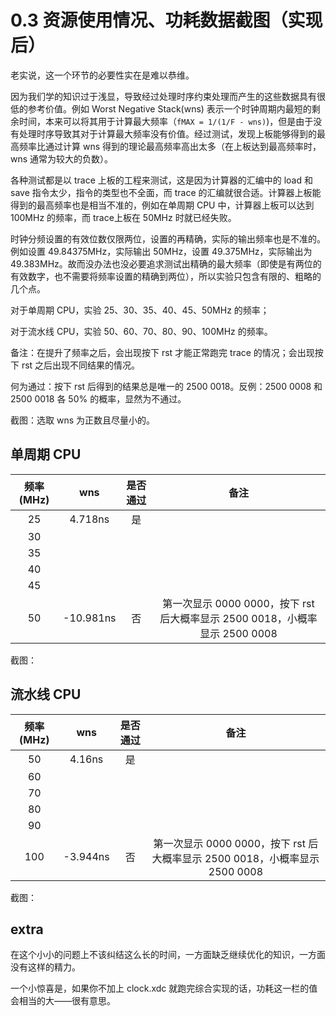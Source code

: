 # 0.3 资源使用情况、功耗数据截图（实现后）

老实说，这一个环节的必要性实在是难以恭维。

因为我们学的知识过于浅显，导致经过处理时序约束处理而产生的这些数据具有很低的参考价值。例如 Worst Negative Stack(wns) 表示一个时钟周期内最短的剩余时间，本来可以将其用于计算最大频率（`fMAX = 1/(1/F - wns)`)，但是由于没有处理时序导致其对于计算最大频率没有价值。经过测试，发现上板能够得到的最高频率比通过计算 wns 得到的理论最高频率高出太多（在上板达到最高频率时，wns 通常为较大的负数）。

各种测试都是以 trace 上板的工程来测试，这是因为计算器的汇编中的 load 和 save 指令太少，指令的类型也不全面，而 trace 的汇编就很合适。计算器上板能得到的最高频率也是相当不准的，例如在单周期 CPU 中，计算器上板可以达到 100MHz 的频率，而 trace上板在 50MHz 时就已经失败。

时钟分频设置的有效位数仅限两位，设置的再精确，实际的输出频率也是不准的。例如设置 49.84375MHz，实际输出 50MHz，设置 49.375MHz，实际输出为 49.383MHz。故而没办法也没必要追求测试出精确的最大频率（即使是有两位的有效数字，也不需要将频率设置的精确到两位），所以实验只包含有限的、粗略的几个点。

对于单周期 CPU，实验 25、30、35、40、45、50MHz 的频率；

对于流水线 CPU，实验 50、60、70、80、90、100MHz 的频率。

备注：在提升了频率之后，会出现按下 rst 才能正常跑完 trace 的情况；会出现按下 rst 之后出现不同结果的情况。

何为通过：按下 rst 后得到的结果总是唯一的 2500 0018。反例：2500 0008 和 2500 0018 各 50% 的概率，显然为不通过。

截图：选取 wns 为正数且尽量小的。

## 单周期 CPU

| 频率(MHz) |    wns    | 是否通过 |                             备注                             |
| :-------: | :-------: | :------: | :----------------------------------------------------------: |
|    25     |  4.718ns  |    是    |                                                              |
|    30     |           |          |                                                              |
|    35     |           |          |                                                              |
|    40     |           |          |                                                              |
|    45     |           |          |                                                              |
|    50     | -10.981ns |    否    | 第一次显示 0000 0000，按下 rst 后大概率显示 2500 0018，小概率显示 2500 0008 |

截图：



## 流水线 CPU

| 频率(MHz) |   wns    | 是否通过 |                             备注                             |
| :-------: | :------: | :------: | :----------------------------------------------------------: |
|    50     |  4.16ns  |    是    |                                                              |
|    60     |          |          |                                                              |
|    70     |          |          |                                                              |
|    80     |          |          |                                                              |
|    90     |          |          |                                                              |
|    100    | -3.944ns |    否    | 第一次显示 0000 0000，按下 rst 后大概率显示 2500 0018，小概率显示 2500 0008 |

截图：

## extra

在这个小小的问题上不该纠结这么长的时间，一方面缺乏继续优化的知识，一方面没有这样的精力。

一个小惊喜是，如果你不加上 clock.xdc 就跑完综合实现的话，功耗这一栏的值会相当的大——很有意思。
